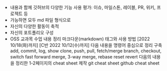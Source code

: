 - 내용과 함께 깃허브의 다양한 기능 사용 평가: 이슈, 마일스톤, 레이블, PR, 위키, 프로젝트 등 
- 가능하면 모두 md 파일 형식으로 
- 자신의 다양한 활동이 축적 
- 자신의 포트폴리오 구성
- OSS 교과목 수업 내용 정리 
마크다운(markdown) 태그와 사용 방법 [2022 10/18(화)까지] [C반 2022 10/12(수)까지]
다음 내용을 명령어 중심으로 정리 구축
add, commit, log, show
clone, push, pull, fetch/merge
branch, checkout, switch
fast forward merge, 3-way merge, rebase
reset revert
다음의 내용을 정리한 1-2페이지의 cheat sheet 제작
git cheat sheet
github cheat sheet
